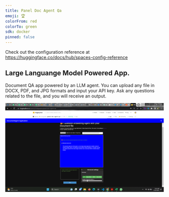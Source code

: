 ```yaml
---
title: Panel Doc Agent Qa
emoji: 🏆
colorFrom: red
colorTo: green
sdk: docker
pinned: false
---
```


Check out the configuration reference at https://huggingface.co/docs/hub/spaces-config-reference

## Large Languange Model Powered App.

Document QA app powered by an LLM agent. You can upload any file in DOCX, PDF, and JPG formats and input your API key. Ask any questions related to the file, and you will receive an output.

<p align="center"> 
  <kbd>
    <a href="https://github.com/okoliechykwuka/llm_doc_agent_qa/" target="_blank"><img src="doc_agent.png">
  </a>
  </kbd>
</p>
